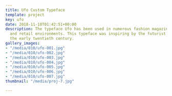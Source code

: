 ```yaml
---
title: Ufo Custom Typeface
template: project
key: ufo
date: 2018-11-18T01:42:51+00:00
description: The typeface Ufo has been used in numerous fashion magazines, posters
  and retail environments. This typeface was inspiring by the futurist movement of
  the early twentieth century.
gallery_images:
- "/media/010/ufo-001.jpg"
- "/media/010/ufo-002.jpg"
- "/media/010/ufo-003.jpg"
- "/media/010/ufo-004.jpg"
- "/media/010/ufo-005.jpg"
- "/media/010/ufo-006.jpg"
- "/media/010/ufo-007.jpg"
thumbnail: "/media/proj-7.jpg"

---
```

